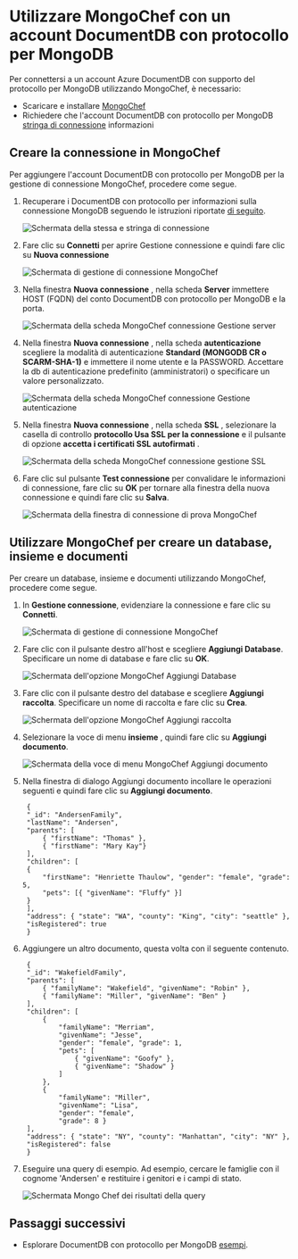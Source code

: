 <properties 
    pageTitle="Utilizzare MongoChef con un account DocumentDB con protocollo per MongoDB | Microsoft Azure" 
    description="Informazioni su come utilizzare MongoChef con un account DocumentDB con protocollo per MongoDB, ora disponibile per l'anteprima." 
    keywords="mongochef"
    services="documentdb" 
    authors="AndrewHoh" 
    manager="jhubbard" 
    editor="" 
    documentationCenter=""/>

<tags 
    ms.service="documentdb" 
    ms.workload="data-services" 
    ms.tgt_pltfrm="na" 
    ms.devlang="na" 
    ms.topic="article" 
    ms.date="08/25/2016" 
    ms.author="anhoh"/>

# <a name="use-mongochef-with-a-documentdb-account-with-protocol-support-for-mongodb"></a>Utilizzare MongoChef con un account DocumentDB con protocollo per MongoDB

Per connettersi a un account Azure DocumentDB con supporto del protocollo per MongoDB utilizzando MongoChef, è necessario:

- Scaricare e installare [MongoChef](http://3t.io/mongochef)
- Richiedere che l'account DocumentDB con protocollo per MongoDB [stringa di connessione](documentdb-connect-mongodb-account.md) informazioni

## <a name="create-the-connection-in-mongochef"></a>Creare la connessione in MongoChef  

Per aggiungere l'account DocumentDB con protocollo per MongoDB per la gestione di connessione MongoChef, procedere come segue.

1. Recuperare i DocumentDB con protocollo per informazioni sulla connessione MongoDB seguendo le istruzioni riportate [di seguito](documentdb-connect-mongodb-account.md).

    ![Schermata della stessa e stringa di connessione](./media/documentdb-mongodb-mongochef/ConnectionStringBlade.png)

2. Fare clic su **Connetti** per aprire Gestione connessione e quindi fare clic su **Nuova connessione**

    ![Schermata di gestione di connessione MongoChef](./media/documentdb-mongodb-mongochef/ConnectionManager.png)
    
2. Nella finestra **Nuova connessione** , nella scheda **Server** immettere HOST (FQDN) del conto DocumentDB con protocollo per MongoDB e la porta.
    
    ![Schermata della scheda MongoChef connessione Gestione server](./media/documentdb-mongodb-mongochef/ConnectionManagerServerTab.png)

3. Nella finestra **Nuova connessione** , nella scheda **autenticazione** scegliere la modalità di autenticazione **Standard (MONGODB CR o SCARM-SHA-1)** e immettere il nome utente e la PASSWORD.  Accettare la db di autenticazione predefinito (amministratori) o specificare un valore personalizzato.

    ![Schermata della scheda MongoChef connessione Gestione autenticazione](./media/documentdb-mongodb-mongochef/ConnectionManagerAuthenticationTab.png)

4. Nella finestra **Nuova connessione** , nella scheda **SSL** , selezionare la casella di controllo **protocollo Usa SSL per la connessione** e il pulsante di opzione **accetta i certificati SSL autofirmati** .

    ![Schermata della scheda MongoChef connessione gestione SSL](./media/documentdb-mongodb-mongochef/ConnectionManagerSSLTab.png)

5. Fare clic sul pulsante **Test connessione** per convalidare le informazioni di connessione, fare clic su **OK** per tornare alla finestra della nuova connessione e quindi fare clic su **Salva**.

    ![Schermata della finestra di connessione di prova MongoChef](./media/documentdb-mongodb-mongochef/TestConnectionResults.png)

## <a name="use-mongochef-to-create-a-database-collection-and-documents"></a>Utilizzare MongoChef per creare un database, insieme e documenti  

Per creare un database, insieme e documenti utilizzando MongoChef, procedere come segue.

1. In **Gestione connessione**, evidenziare la connessione e fare clic su **Connetti**.

    ![Schermata di gestione di connessione MongoChef](./media/documentdb-mongodb-mongochef/ConnectToAccount.png)

2. Fare clic con il pulsante destro all'host e scegliere **Aggiungi Database**.  Specificare un nome di database e fare clic su **OK**.
    
    ![Schermata dell'opzione MongoChef Aggiungi Database](./media/documentdb-mongodb-mongochef/AddDatabase1.png)

3. Fare clic con il pulsante destro del database e scegliere **Aggiungi raccolta**.  Specificare un nome di raccolta e fare clic su **Crea**.

    ![Schermata dell'opzione MongoChef Aggiungi raccolta](./media/documentdb-mongodb-mongochef/AddCollection.png)

4. Selezionare la voce di menu **insieme** , quindi fare clic su **Aggiungi documento**.

    ![Schermata della voce di menu MongoChef Aggiungi documento](./media/documentdb-mongodb-mongochef/AddDocument1.png)

5. Nella finestra di dialogo Aggiungi documento incollare le operazioni seguenti e quindi fare clic su **Aggiungi documento**.

        {
        "_id": "AndersenFamily",
        "lastName": "Andersen",
        "parents": [
            { "firstName": "Thomas" },
            { "firstName": "Mary Kay"}
        ],
        "children": [
        {
            "firstName": "Henriette Thaulow", "gender": "female", "grade": 5,
            "pets": [{ "givenName": "Fluffy" }]
        }
        ],
        "address": { "state": "WA", "county": "King", "city": "seattle" },
        "isRegistered": true
        }

    
6. Aggiungere un altro documento, questa volta con il seguente contenuto.

        {
        "_id": "WakefieldFamily",
        "parents": [
            { "familyName": "Wakefield", "givenName": "Robin" },
            { "familyName": "Miller", "givenName": "Ben" }
        ],
        "children": [
            {
                "familyName": "Merriam", 
                "givenName": "Jesse", 
                "gender": "female", "grade": 1,
                "pets": [
                    { "givenName": "Goofy" },
                    { "givenName": "Shadow" }
                ]
            },
            { 
                "familyName": "Miller", 
                "givenName": "Lisa", 
                "gender": "female", 
                "grade": 8 }
        ],
        "address": { "state": "NY", "county": "Manhattan", "city": "NY" },
        "isRegistered": false
        }

7. Eseguire una query di esempio. Ad esempio, cercare le famiglie con il cognome 'Andersen' e restituire i genitori e i campi di stato.

    ![Schermata Mongo Chef dei risultati della query](./media/documentdb-mongodb-mongochef/QueryDocument1.png)
    

## <a name="next-steps"></a>Passaggi successivi

- Esplorare DocumentDB con protocollo per MongoDB [esempi](documentdb-mongodb-samples.md).

 
